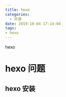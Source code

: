 ```yaml
---
title: hexo
categories:
  - 开源
date: 2019-10-04 17:14:04
tags: 
- hexo
---
```

hexo
<!-- more -->
# hexo 问题
## hexo 安装